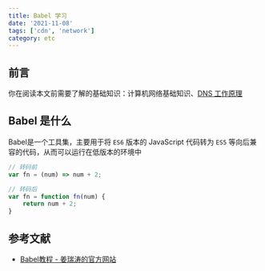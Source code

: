 ```yaml
---
title: Babel 学习
date: '2021-11-08'
tags: ['cdn', 'network']
category: etc
---
```


## 前言

你在阅读本文前需要了解的基础知识：计算机网络基础知识、[DNS 工作原理](/posts/dns-introduction/)

## Babel 是什么

Babel是一个工具集，主要用于将 `ES6` 版本的 JavaScript 代码转为 `ES5` 等向后兼容的代码，从而可以运行在低版本的环境中

```javascript
// 转码前
var fn = (num) => num + 2;

// 转码后
var fn = function fn(num) {
    return num + 2;
}
```

## 参考文献

- [Babel教程 - 姜瑞涛的官方网站](https://www.jiangruitao.com/babel/introduction/)
